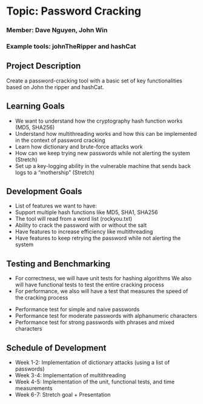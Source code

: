 # Topic: Password Cracking

### Member: Dave Nguyen, John Win

### Example tools: johnTheRipper and hashCat

## Project Description

Create a password-cracking tool with a basic set of key functionalities based on John the ripper and hashCat.

## Learning Goals

- We want to understand how the cryptography hash function works (MD5, SHA256)
- Understand how multithreading works and how this can be implemented in the context of password cracking
- Learn how dictionary and brute-force attacks work
- How can we keep trying new passwords while not alerting the system (Stretch)
- Set up a key-logging ability in the vulnerable machine that sends back logs to a “mothership” (Stretch)

## Development Goals

- List of features we want to have:
- Support multiple hash functions like MD5, SHA1, SHA256
- The tool will read from a word list (rockyou.txt)
- Ability to crack the password with or without the salt
- Have features to increase efficiency like multithreading
- Have features to keep retrying the password while not alerting the system

## Testing and Benchmarking

- For correctness, we will have unit tests for hashing algorithms
  We also will have functional tests to test the entire cracking process
- For performance, we also will have a test that measures the speed of the cracking process

* Performance test for simple and naive passwords
* Performance test for moderate passwords with alphanumeric characters
* Performance test for strong passwords with phrases and mixed characters

## Schedule of Development

- Week 1-2: Implementation of dictionary attacks (using a list of passwords)
- Week 3-4: Implementation of multithreading
- Week 4-5: Implementation of the unit, functional tests, and time measurements
- Week 6-7: Stretch goal + Presentation
